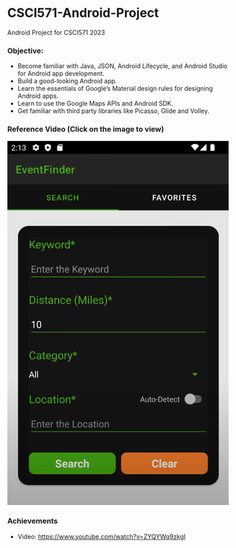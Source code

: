 # CSCI571-Android-Project
Android Project for CSCI571 2023

### Objective: 
* Become familiar with Java, JSON, Android Lifecycle, and Android Studio for Android app development.
* Build a good-looking Android app.
* Learn the essentials of Google’s Material design rules for designing Android apps.
* Learn to use the Google Maps APIs and Android SDK.
* Get familiar with third party libraries like Picasso, Glide and Volley.
### Reference Video (Click on the image to view)
[![](https://github.com/VincentAC-stack/CSCI571-Web-Technologies/blob/main/Image/HW9.png)](https://www.youtube.com/watch?v=jKw4w-zuYiA "Reference Video")
### Achievements
* Video: https://www.youtube.com/watch?v=ZYQYWq9zkgI
